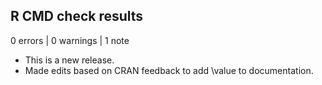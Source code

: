 ## R CMD check results

0 errors | 0 warnings | 1 note

* This is a new release.
* Made edits based on CRAN feedback to add \value to documentation.
